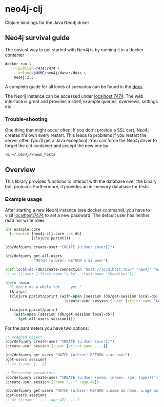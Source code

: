 # neo4j-clj
Clojure bindings for the Java Neo4j driver

## Neo4j survival guide

The easiest way to get started with Neo4j is by running it in a docker container

```sh
docker run \
    --publish=7474:7474 \
    --volume=$HOME/neo4j/data:/data \
    neo4j:2.3
```

A complete guide for all kinds of scenarios can be found in the 
[docs](http://neo4j.com/docs/operations-manual/current/installation/docker/).

The Neo4j instance can be accessed under [localhost:7474](http://localhost:7474). The
web interface is great and provides a shell, example queries, overviews, settings etc.

### Trouble-shooting

One thing that might occur often: If you don't provide a SSL cert, Neo4j creates it's
own every restart. This leads to problems if you restart the server often (you'll get
a Java exception). You can force the Neo4j driver to forget the old container and 
accept the new one by

```sh
rm ~/.neo4j/known_hosts
```

## Overview

This library provides functions to interact with the database over the binary bolt
protocol. Furthermore, it provides an in-memory database for tests.

### Example usage

After starting a new Neo4j instance (see docker command), you have to visit 
[localhost:7474](http://localhost:7474) to set a new password. The default user has
neither read nor write roles.

```clojure
(ns example.core
  (:require [neo4j-clj.core :as db]
            [clojure.pprint]))

(db/defquery create-user "CREATE (u:User {user})")

(db/defquery get-all-users
             "MATCH (u:User) RETURN u as user")

(def local-db (db/create-connection "bolt://localhost:7687" "neo4j" "eJD,s(3X*vcz"))
;; => ({:user {:first-name "Luke", :last-name "Skywalker"}})

(defn -main
  "I don't do a whole lot ... yet."
  [& args]
  (clojure.pprint/pprint (with-open [session (db/get-session local-db)]
                           (create-user session {:user {:first-name "Luke" :last-name "Skywalker"}})))

  (clojure.pprint/pprint
    (with-open [session (db/get-session local-db)]
      (get-all-users session))))
```

For the parameters you have two options:
```clojure
;; Wrapped object
(db/defquery create-user "CREATE (u:User {user})")
(create-user session {:user {:first-name ....}}

(db/defquery get-users "MATCH (u:User) RETURN u as user")
(get-users session)
;; => {:user {...}}

;; Extracted parameters
(db/defquery create-user "CREATE (u:User {name: {name}, age: {age}})")
(create-user session {:name "..." :age 42})

(db/defquery get-users "MATCH (u:User) RETURN u.name as name, u.age as age")
(get-users session)
;; => ({:name "..." :age 42}, ...)
```